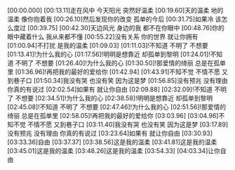 [00:00.000]
[00:13.11]走在风中 今天阳光 突然好温柔
[00:19.60]天的温柔 地的温柔 像你抱着我
[00:26.10]然后发现你的改变 孤单的今后
[00:31.75]如果冷 该怎么度过
[00:39.75]
[00:42.30]天边风光 身边的我 都不在你眼中
[00:48.76]你的眼中藏着什么 我从来都不懂
[00:55.22]没有关系 你的世界 就让你拥有
[01:00.94]不打扰 是我的温柔
[01:09.03]
[01:11.03]!不知道 不明了 不想要
[01:13.41]!为什么我的心
[01:17.56]!明明是想靠近 却孤单到黎明
[01:24.01]!不知道 不明了 不想要
[01:26.40]!为什么我的心
[01:30.50]!那爱情的绮丽 总是在孤单里
[01:36.96]!再把我的最好的爱给你
[01:42.94]
[01:43.91]不知不觉 不情不愿 又到巷子口
[01:50.34]我没有哭 也没有笑 因为这是梦
[01:56.85]没有预兆 没有理由 你真的有说过
[02:02.54]如果有 就让你自由
[02:09.88]
[02:32.09]!不知道 不明了 不想要
[02:34.51]!为什么我的心
[02:38.58]!明明是想靠近 却孤单到黎明
[02:45.08]!不知道 不明了 不想要
[02:47.46]!为什么我的心
[02:51.56]!那爱情的绮丽 总是在孤单里
[02:58.05]!再把我的最好的爱给你
[03:03.96]
[03:04.96]不知不觉 不情不愿 又到巷子口
[03:11.40]我没有哭 也没有笑 因为这是梦
[03:17.89]没有预兆 没有理由 你真的有说过
[03:23.64]如果有 就让你自由
[03:30.93]
[03:33.36]自由
[03:37.37]
[03:38.56]这是我的温柔
[03:41.81]这是我的温柔
[03:45.01]这是我的温柔
[03:48.26]这是我的温柔
[03:54.33]
[04:03.34]让你自由
